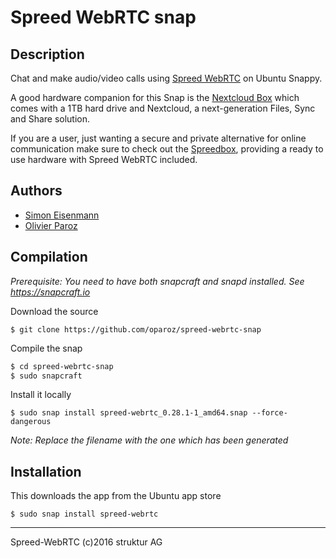 # Spreed WebRTC snap

## Description

Chat and make audio/video calls using [Spreed WebRTC](https://github.com/strukturag/spreed-webrtc/) on Ubuntu Snappy.

A good hardware companion for this Snap is the [Nextcloud Box](https://nextcloud.com/box) which comes with a 1TB hard drive and Nextcloud, a next-generation Files, Sync and Share solution.

If you are a user, just wanting a secure and private alternative for online communication make sure to check out the [Spreedbox](http://spreedbox.com/), providing a ready to use hardware with Spreed WebRTC included.

## Authors

* [Simon Eisenmann](https://github.com/longsleep)
* [Olivier Paroz](https://github.com/oparoz)

## Compilation

*Prerequisite: You need to have both snapcraft and snapd installed. See https://snapcraft.io*

Download the source

`$ git clone https://github.com/oparoz/spreed-webrtc-snap`

Compile the snap

```bash
$ cd spreed-webrtc-snap
$ sudo snapcraft
```

Install it locally

`$ sudo snap install spreed-webrtc_0.28.1-1_amd64.snap --force-dangerous`

*Note: Replace the filename with the one which has been generated*

## Installation

This downloads the app from the Ubuntu app store

`$ sudo snap install spreed-webrtc`


----
Spreed-WebRTC (c)2016 struktur AG